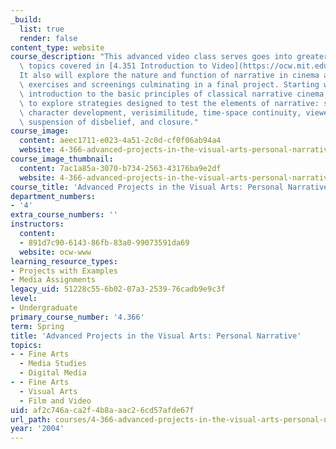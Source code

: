 ```yaml
---
_build:
  list: true
  render: false
content_type: website
course_description: "This advanced video class serves goes into greater depth on the\
  \ topics covered in [4.351 Introduction to Video](https://ocw.mit.edu/courses/4-351-introduction-to-video-spring-2004/).\_\
  It also will explore the nature and function of narrative in cinema and video through\
  \ exercises and screenings culminating in a final project. Starting with a brief\
  \ introduction to the basic principles of classical narrative cinema, we will proceed\
  \ to explore strategies designed to test the elements of narrative: story trajectory,\
  \ character development, verisimilitude, time-space continuity, viewer identification,\
  \ suspension of disbelief, and closure."
course_image:
  content: aeec1711-e023-4a51-2c0d-cf0f06ab94a4
  website: 4-366-advanced-projects-in-the-visual-arts-personal-narrative-spring-2004
course_image_thumbnail:
  content: 7ac1a85a-3070-b734-2563-43176ba9e2df
  website: 4-366-advanced-projects-in-the-visual-arts-personal-narrative-spring-2004
course_title: 'Advanced Projects in the Visual Arts: Personal Narrative'
department_numbers:
- '4'
extra_course_numbers: ''
instructors:
  content:
  - 891d7c90-6143-86fb-83a0-99073591da69
  website: ocw-www
learning_resource_types:
- Projects with Examples
- Media Assignments
legacy_uid: 51228c55-6b02-07a3-2539-76cadb9e9c3f
level:
- Undergraduate
primary_course_number: '4.366'
term: Spring
title: 'Advanced Projects in the Visual Arts: Personal Narrative'
topics:
- - Fine Arts
  - Media Studies
  - Digital Media
- - Fine Arts
  - Visual Arts
  - Film and Video
uid: af2c746a-ca2f-4b8a-aac2-6cd57afde67f
url_path: courses/4-366-advanced-projects-in-the-visual-arts-personal-narrative-spring-2004
year: '2004'
---
```

